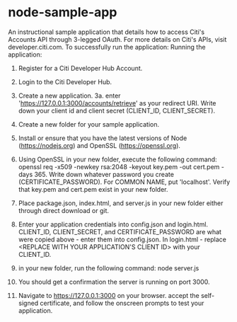 # node-sample-app
An instructional sample application that details how to access Citi's Accounts API through 3-legged OAuth. For more details on Citi's APIs, visit developer.citi.com.
To successfully run the application:
Running the application:

1. Register for a Citi Developer Hub Account.

2. Login to the Citi Developer Hub.

3. Create a new application. 3a. enter 'https://127.0.0.1:3000/accounts/retrieve' as your redirect URI. Write down your client id and client secret (CLIENT_ID, CLIENT_SECRET).

4. Create a new folder for your sample application.

5. Install or ensure that you have the latest versions of Node (https://nodejs.org) and OpenSSL (https://openssl.org).

6. Using OpenSSL in your new folder, execute the following command: openssl req -x509 -newkey rsa:2048 -keyout key.pem -out cert.pem -days 365. Write down whatever password you create (CERTIFICATE_PASSWORD). For COMMON NAME, put 'localhost'. Verify that key.pem and cert.pem exist in your new folder.

7. Place package.json, index.html, and server.js in your new folder either through direct download or git.

8. Enter your application credentials into config.json and login.html. CLIENT_ID, CLIENT_SECRET, and CERTIFICATE_PASSWORD are what were copied above - enter them into config.json. In login.html - replace <REPLACE WITH YOUR APPLICATION'S CLIENT ID> with your CLIENT_ID.

9. in your new folder, run the following command: node server.js

10. You should get a confirmation the server is running on port 3000.

11. Navigate to https://127.0.0.1:3000 on your browser. accept the self-signed certificate, and follow the onscreen prompts to test your application.
